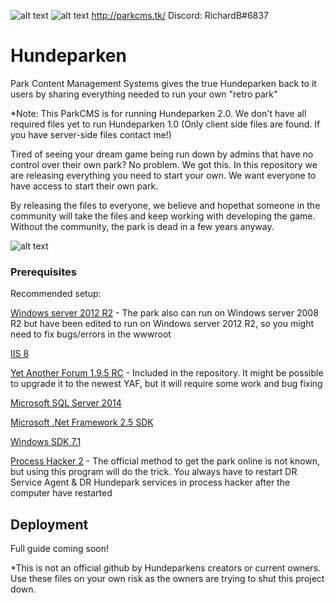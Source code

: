 
![alt text](https://i.imgur.com/FmbQCUl.png)
![alt text](https://i.imgur.com/cCiOvMV.png)
http://parkcms.tk/ Discord: RichardB#6837
                                            
                                            
# Hundeparken
Park Content Management Systems gives the true Hundeparken back to it users by sharing everything needed to run your own "retro park"

*Note: This ParkCMS is for running Hundeparken 2.0. We don't have all required files yet to run Hundeparken 1.0 (Only client side files are found. If you have server-side files contact me!)


Tired of seeing your dream game being run down by admins that have no control over their own park?
No problem. We got this. In this repository we are releasing everything you need to start your own. We want everyone to have access to start their own park. 

By releasing the files to everyone, we believe and hopethat someone in the community will take the files and keep working with developing the game. Without the community, the park is dead in a few years anyway.


![alt text](https://i.imgur.com/h5gqvXK.png)

### Prerequisites
Recommended setup:

[Windows server 2012 R2](https://www.microsoft.com/en-us/evalcenter/evaluate-windows-server-2012-r2) - The park also can run on Windows server 2008 R2 but have been edited to run on Windows server 2012 R2, so you might need to fix bugs/errors in the wwwroot

[IIS 8](https://docs.microsoft.com/en-us/iis/get-started/whats-new-in-iis-8/installing-iis-8-on-windows-server-2012)

[Yet Another Forum 1.9.5 RC](http://www.yetanotherforum.net/download) - Included in the repository. It might be possible to upgrade it to the newest YAF, but it will require some work and bug fixing

[Microsoft SQL Server 2014](https://www.microsoft.com/en-us/download/details.aspx?id=42299)

[Microsoft .Net Framework 2.5 SDK](https://www.microsoft.com/en-us/download/details.aspx?id=16508)

[Windows SDK 7.1](https://www.microsoft.com/en-us/download/details.aspx?id=8279)

[Process Hacker 2](https://processhacker.sourceforge.io/downloads.php) - The official method to get the park online is not known, but using this program will do the trick. You always have to restart DR Service Agent & DR Hundepark services in process hacker after the computer have restarted


## Deployment
Full guide coming soon!

*This is not an official github by Hundeparkens creators or current owners. Use these files on your own risk as the owners are trying to shut this project down.
